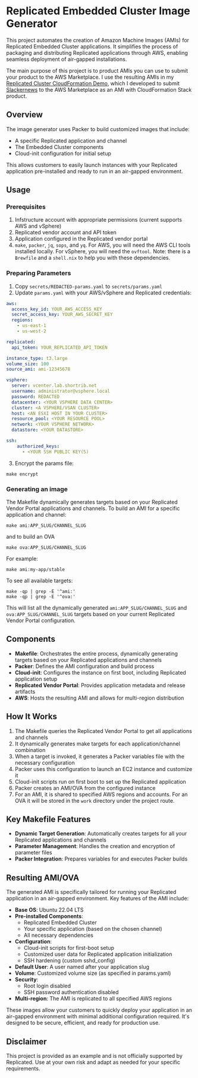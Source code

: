 # Replicated Embedded Cluster Image Generator

This project automates the creation of Amazon Machine Images (AMIs) for
Replicated Embedded Cluster applications. It simplifies the process of
packaging and distributing Replicated applications through AWS, enabling
seamless deployment of air-gapped installations. 

The main purpose of this project is to product AMIs you can use to submit your
product to the AWS Marketplace. I use the resulting AMIs in my [Replicated
Cluster CloudFormation
Demo](https://github.com/crdant/replicated-cluster-cloudformation), which I
developed to submit [Slackernews](https://slackernews.io) to the AWS
Marketplace as an AMI with CloudFormation Stack product. 

## Overview

The image generator uses Packer to build customized images that include:

- A specific Replicated application and channel
- The Embedded Cluster components
- Cloud-init configuration for initial setup

This allows customers to easily launch instances with your Replicated
application pre-installed and ready to run in an air-gapped environment.

## Usage

### Prerequisites

1. Infstructure account with appropriate permissions (current supports AWS and
   vSphere)
2. Replicated vendor account and API token
3. Application configured in the Replicated vendor portal
4. `make`, `packer`, `jq`, `sops`, and `yq`. For AWS, you will need the AWS CLI
   tools installed locally. For vSphere, you will need the `ovftool`. Note:
   there is a `Brewfile` and a `shell.nix` to help you with these dependencies.

### Preparing Parameters

1. Copy `secrets/REDACTED-params.yaml` to `secrets/params.yaml`
2. Update `params.yaml` with your AWS/vSphere and Replicated credentials:

```yaml
aws:
  access_key_id: YOUR_AWS_ACCESS_KEY
  secret_access_key: YOUR_AWS_SECRET_KEY
  regions: 
    - us-east-1
    - us-west-2

replicated:
  api_token: YOUR_REPLICATED_API_TOKEN

instance_type: t3.large
volume_size: 100
source_ami: ami-12345678

vsphere:
  server: vcenter.lab.shortrib.net
  username: administrator@vsphere.local
  password: REDACTED
  datacenter: <YOUR VSPHERE DATA CENTER>
  cluster: <A VSPHERE/VSAN CLUSTER>
  host: <AN ESXI HOST IN YOUR CLUSTER>
  resource_pool: <YOUR RESOURCE POOL>
  network: <YOUR VSPHERE NETWORK>
  datastore: <YOUR DATASTORE>

ssh:
    authorized_keys:
      - <YOUR SSH PUBLIC KEY(S)
```

3. Encrypt the params file:

```
make encrypt
```

### Generating an image

The Makefile dynamically generates targets based on your Replicated Vendor
Portal applications and channels. To build an AMI for a specific application
and channel:

```
make ami:APP_SLUG/CHANNEL_SLUG
```

and to build an OVA

```
make ova:APP_SLUG/CHANNEL_SLUG
```

For example:

```
make ami:my-app/stable
```

To see all available targets:

```
make -qp | grep -E '^ami:'
make -qp | grep -E '^ova:'
```

This will list all the dynamically generated `ami:APP_SLUG/CHANNEL_SLUG` and
`ova:APP_SLUG/CHANNEL_SLUG` targets based on your current Replicated Vendor
Portal configuration.


## Components

- **Makefile**: Orchestrates the entire process, dynamically generating
  targets based on your Replicated applications and channels
- **Packer**: Defines the AMI configuration and build process
- **Cloud-init**: Configures the instance on first boot, including Replicated
  application setup
- **Replicated Vendor Portal**: Provides application metadata and release
  artifacts
- **AWS**: Hosts the resulting AMI and allows for multi-region distribution

## How It Works

1. The Makefile queries the Replicated Vendor Portal to get all applications
   and channels
2. It dynamically generates make targets for each application/channel
   combination
3. When a target is invoked, it generates a Packer variables file with the
   necessary configuration
4. Packer uses this configuration to launch an EC2 instance and customize it
5. Cloud-init scripts run on first boot to set up the Replicated application
6. Packer creates an AMI/OVA from the configured instance
7. For an AMI, it is shared to specified AWS regions and accounts. For an OVA
   it will be stored in the `work` directory under the project route.

## Key Makefile Features

- **Dynamic Target Generation**: Automatically creates targets for all your
  Replicated applications and channels
- **Parameter Management**: Handles the creation and encryption of parameter
  files
- **Packer Integration**: Prepares variables for and executes Packer builds

## Resulting AMI/OVA

The generated AMI is specifically tailored for running your Replicated
application in an air-gapped environment. Key features of the AMI include:

- **Base OS**: Ubuntu 22.04 LTS
- **Pre-installed Components**:
  - Replicated Embedded Cluster
  - Your specific application (based on the chosen channel)
  - All necessary dependencies
- **Configuration**:
  - Cloud-init scripts for first-boot setup
  - Customized user data for Replicated application initialization
  - SSH hardening (custom sshd_config)
- **Default User**: A user named after your application slug
- **Volume**: Customized volume size (as specified in params.yaml)
- **Security**:
  - Root login disabled
  - SSH password authentication disabled
- **Multi-region**: The AMI is replicated to all specified AWS regions

These images allow your customers to quickly deploy your application in an
air-gapped environment with minimal additional configuration required. It's
designed to be secure, efficient, and ready for production use.

## Disclaimer

This project is provided as an example and is not officially supported by
Replicated. Use at your own risk and adapt as needed for your specific
requirements.
